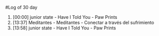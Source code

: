 #Log of 30 day

1. [00:00] junior state - Have I Told You - Paw Prints
1. [13:37] Meditantes - Meditantes - Conectar a través del sufrimiento
1. [13:58] junior state - Have I Told You - Paw Prints
